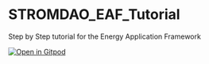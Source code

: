 # STROMDAO_EAF_Tutorial
Step by Step tutorial for the Energy Application Framework


[![Open in Gitpod](https://gitpod.io/button/open-in-gitpod.svg)](https://gitpod.io/#https://github.com/SmartEnergySolutions/STROMDAO_EAF_Tutorial)
